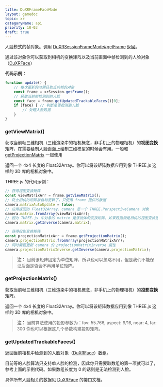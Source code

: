 ```yaml
---
title: DuXRFrameFaceMode
layout: gamedoc
topic: xr
categoryName: api
priority: 10-03
draft: true
---
```


人脸模式的帧对象。调用 [DuXRSessionFrameMode#getFrame](/game/api/xr/DuXRSessionFaceMode#getFrame) 返回。

通过该对象你可以获取到相机的变换矩阵以及当前画面中帧检测到的人脸对象（[DuXRFace](/game/api/xr/DuXRFace)）


**代码示例：**
```js
function update() {
    // 每次更新的时候获取当前帧的对象
    const frame = xrSession.getFrame();
    // 获取当前帧检测到的人脸
    const face = frame.getUpdatedTrackableFaces()[0];
    if (face) { // 判断是否检测到人脸
        // 处理人脸数据
    }
}
```

### getViewMatrix()

获取当前帧三维相机（三维渲染中的相机概念，非手机上的物理相机）的**视图变换**矩阵，在需要绘制人脸画面上绘制三维模型的时候会有用。一般和 [getProjectionMatrix](/game/api/xr/DuXRFrameFaceMode/#getProjectionMatrix) 一起使用

返回一个 4x4 长度的 Float32Array。你可以将该矩阵数据应用到像 THREE.js 这样的 3D 库的相机对象中。

THREE.js 的代码示例：

```js
// 获得视图变换矩阵
const viewMatrixArr = frame.getViewMatrix();
// 防止相机的矩阵被自动更新了，只使用 frame 提供的数据
camera.matrixAutoUpdate = false;
// 应用返回的 Float32Array，camera 是一个 THREE.PerspectiveCamera 对象
camera.matrix.fromArray(viewMatrixArr);
// 因为 THREE.js 中对象的 matrix 是该物体的变换矩阵，如果数据源是相机的视图变换还需要求逆矩阵
camera.matrix.getInverse(camera.matrix);

// 获得投影变换矩阵
const projectionMatrixArr = frame.getProjectionMatrix();
camera.projectionMatrix.fromArray(projectionMatrixArr);
// 同时需要更新 camera 的 projectionMatrixInverse 属性
camera.projectionMatrixInverse.getInverse(camera.projectionMatrix);
```

> **注：** 目前该矩阵固定为单位矩阵，所以也可以忽略不用，但是我们不能保证后面是否会不再用单位矩阵。

### getProjectionMatrix()

获取当前帧三维相机（三维渲染中的相机概念，非手机上的物理相机）的**投影变换**矩阵。

返回一个 4x4 长度的 Float32Array。你可以将该矩阵数据应用到像 THREE.js 这样的 3D 库的相机对象中。


> **注：** 当前算法使用的投影参数为：fov: 55.766, aspect: 9/16, near: 4, far: 300 你也可以根据这几个参数构建投影矩阵。

### getUpdatedTrackableFaces()

返回当前相机中检测到的人脸对象（[DuXRFace](/game/api/xr/DuXRFace)）数组。

目前等的人脸算法只支持单人脸的检测，因此你只需要取数组的第一项就可以了，参考上面的示例代码。如果数组长度为 0 的话则是无法检测到人脸。

具体所有人脸相关的数据见 [DuXRFace](/game/api/xr/DuXRFace) 的接口文档。